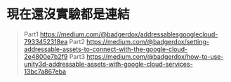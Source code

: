 ﻿# 現在還沒實驗都是連結

> Part1
> https://medium.com/@badgerdox/addressablesgooglecloud-7933452318ea
> Part2
> https://medium.com/@badgerdox/setting-addressable-assets-to-connect-with-the-google-cloud-2e4800e7b2f9
> Part3
> https://medium.com/@badgerdox/how-to-use-unity3d-addressable-assets-with-google-cloud-services-13bc7a867eba